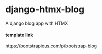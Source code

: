 # django-htmx-blog
A django blog app with HTMX

#### template link
https://bootstrapious.com/p/bootstrap-blog